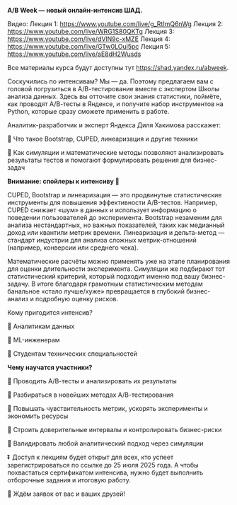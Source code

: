 **A/B Week — новый онлайн-интенсив ШАД.** 

Видео:
 Лекция 1: https://www.youtube.com/live/g_RtImQ6nWg
 Лекция 2: https://www.youtube.com/live/WRG1S80QKTg
 Лекция 3: https://www.youtube.com/live/dVlN9c-xMZE
 Лекция 4: https://www.youtube.com/live/GTw0LOul5pc
 Лекция 5: https://www.youtube.com/live/aE8dH2Wusds


Все материалы курса будут доступны тут https://shad.yandex.ru/abweek. 

Соскучились по интенсивам? Мы — да. Поэтому предлагаем вам с головой погрузиться в А/В-тестирование вместе с экспертом Школы анализа данных. Здесь вы отточите свои знания статистики, поймёте, как проводят А/В-тесты в Яндексе, и получите набор инструментов на Python, которые сразу сможете применить в работе.

Аналитик-разработчик и эксперт Яндекса Диля Хакимова расскажет:

🔵 Что такое Bootstrap, CUPED, линеаризация и другие техники

🔵 Как симуляции и математические методы позволяют анализировать результаты тестов и помогают формулировать решения для бизнес-задач

**Внимание: спойлеры к интенсиву 🤫**

CUPED, Bootstrap и линеаризация — это продвинутые статистические инструменты для повышения эффективности A/B-тестов. Например, CUPED снижает «шум» в данных и использует информацию о поведении пользователей до эксперимента. Bootstrap незаменим для анализа нестандартных, но важных показателей, таких как медианный доход или квантили метрик времени. Линеаризация и дельта-метод — стандарт индустрии для анализа сложных метрик-отношений (например, конверсии или среднего чека).

Математические расчёты можно применять уже на этапе планирования для оценки длительности эксперимента. Симуляции же подбирают тот статистический критерий, который подходит именно под вашу бизнес-задачу. В итоге благодаря грамотным статистическим методам банальное «стало лучше/хуже» превращается в глубокий бизнес-анализ и подробную оценку рисков.

Кому пригодится интенсив?

🔵 Аналитикам данных

🔵 ML-инженерам

🔵 Студентам технических специальностей

**Чему научатся участники?**

🔵 Проводить А/В-тесты и анализировать их результаты

🔵 Разбираться в новейших методах А/В-тестирования

🔵 Повышать чувствительность метрик, ускорять эксперименты и экономить ресурсы

🔵 Строить доверительные интервалы и контролировать бизнес-риски

🔵 Валидировать любой аналитический подход через симуляции

⏬ Доступ к лекциям будет открыт для всех, кто успеет зарегистрироваться по ссылке до 25 июля 2025 года. А чтобы похвастаться сертификатом интенсива, нужно будет выполнить отборочные задания и итоговую работу.

💠 Ждём заявок от вас и ваших друзей!
